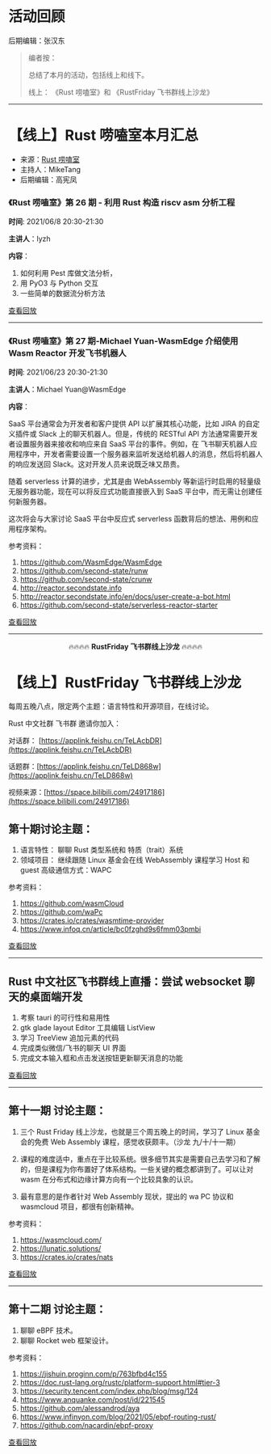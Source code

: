 # 活动回顾

后期编辑：张汉东

> 编者按：
>
> 总结了本月的活动，包括线上和线下。
>
> 线上： 《Rust 唠嗑室》和 《RustFriday 飞书群线上沙龙》

---

# 【线上】Rust 唠嗑室本月汇总

- 来源：[Rust 唠嗑室](https://space.bilibili.com/25566598/video)
- 主持人：MikeTang
- 后期编辑：高宪凤

### 《Rust 唠嗑室》第 26 期 - 利用 Rust 构造 riscv asm 分析工程

**时间**: 2021/06/8 20:30-21:30

**主讲人**：lyzh

**内容**：

1. 如何利用 Pest 库做文法分析，
2. 用 PyO3 与 Python 交互
3. 一些简单的数据流分析方法

[查看回放](https://www.bilibili.com/video/BV1UB4y1T7PB)

---

### 《Rust 唠嗑室》第 27 期-Michael Yuan-WasmEdge 介绍使用 Wasm Reactor 开发飞书机器人

**时间**: 2021/06/23 20:30-21:30

**主讲人**：Michael Yuan@WasmEdge

**内容**：

SaaS 平台通常会为开发者和客户提供 API 以扩展其核心功能，比如 JIRA 的自定义插件或 Slack 上的聊天机器人。但是，传统的 RESTful API 方法通常需要开发者设置服务器来接收和响应来自 SaaS 平台的事件。例如，在 飞书聊天机器人应用程序中，开发者需要设置一个服务器来监听发送给机器人的消息，然后将机器人的响应发送回 Slack。这对开发人员来说既乏味又昂贵。

随着 serverless 计算的进步，尤其是由 WebAssembly 等新运行时启用的轻量级无服务器功能，现在可以将反应式功能直接嵌入到 SaaS 平台中，而无需让创建任何新服务器。

这次将会与大家讨论 SaaS 平台中反应式 serverless 函数背后的想法、用例和应用程序架构。

参考资料：

1. https://github.com/WasmEdge/WasmEdge
2. https://github.com/second-state/runw
3. https://github.com/second-state/crunw
4. http://reactor.secondstate.info
5. http://reactor.secondstate.info/en/docs/user-create-a-bot.html
6. https://github.com/second-state/serverless-reactor-starter

[查看回放](https://www.bilibili.com/video/BV16b4y1C7B5)

---

<center> 🔥🔥🔥🔥 <strong>RustFriday 飞书群线上沙龙</strong> 🔥🔥🔥🔥 </center>

# 【线上】RustFriday 飞书群线上沙龙

每周五晚八点，限定两个主题：语言特性和开源项目，在线讨论。

Rust 中文社群 飞书群 邀请你加入：

对话群： [https://applink.feishu.cn/TeLAcbDR](https://applink.feishu.cn/TeLAcbDR)

话题群：[https://applink.feishu.cn/TeLD868w](https://applink.feishu.cn/TeLD868w)

视频来源：[https://space.bilibili.com/24917186](https://space.bilibili.com/24917186)

## 第十期讨论主题：

1. 语言特性： 聊聊 Rust 类型系统和 特质（trait）系统
2. 领域项目： 继续跟随 Linux 基金会在线 WebAssembly 课程学习 Host 和 guest 高级通信方式：WAPC

参考资料：

1. https://github.com/wasmCloud
2. https://github.com/waPc
3. https://crates.io/crates/wasmtime-provider
4. https://www.infoq.cn/article/bc0fzghd9s6fmm03pmbi

[查看回放](https://www.bilibili.com/video/BV1Lo4y1278N)

---

## Rust 中文社区飞书群线上直播：尝试 websocket 聊天的桌面端开发

1. 考察 tauri 的可行性和易用性
2. gtk glade layout Editor 工具编辑 ListView
3. 学习 TreeView 追加元素的代码
4. 完成类似微信/飞书的聊天 UI 界面
5. 完成文本输入框和点击发送按钮更新聊天消息的功能

[查看回放](https://www.bilibili.com/video/BV1vV411x7fe)

---

## 第十一期 讨论主题：

1. 三个 Rust Friday 线上沙龙，也就是三个周五晚上的时间，学习了 Linux 基金会的免费 Web Assembly 课程，感觉收获颇丰。（沙龙 九/十/十一期）

2. 课程的难度适中，重点在于比较系统。很多细节其实是需要自己去学习和了解的，但是课程为你布置好了体系结构。一些关键的概念都讲到了。可以让对 wasm 在分布式和边缘计算方向有一个比较具象的认识。

3. 最有意思的是作者针对 Web Assembly 现状，提出的 wa PC 协议和 wasmcloud 项目，都很有创新精神。

参考资料：

1. https://wasmcloud.com/
2. https://lunatic.solutions/
3. https://crates.io/crates/nats

[查看回放](https://www.bilibili.com/video/BV17h411a7xq)

---

## 第十二期 讨论主题：

1. 聊聊 eBPF 技术。
2. 聊聊 Rocket web 框架设计。

参考资料：

1. https://jishuin.proginn.com/p/763bfbd4c155
2. https://doc.rust-lang.org/rustc/platform-support.html#tier-3
3. https://security.tencent.com/index.php/blog/msg/124
4. https://www.anquanke.com/post/id/221545
5. https://github.com/alessandrod/aya
6. https://www.infinyon.com/blog/2021/05/ebpf-routing-rust/
7. https://github.com/nacardin/ebpf-proxy

[查看回放](https://www.bilibili.com/video/BV1hq4y1L7GE)
